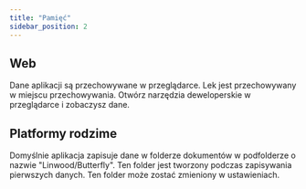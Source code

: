 ```yaml
---
title: "Pamięć"
sidebar_position: 2
---
```


## Web

Dane aplikacji są przechowywane w przeglądarce. Lek jest przechowywany w miejscu przechowywania. Otwórz narzędzia deweloperskie w przeglądarce i zobaczysz dane.

## Platformy rodzime

Domyślnie aplikacja zapisuje dane w folderze dokumentów w podfolderze o nazwie "Linwood/Butterfly". Ten folder jest tworzony podczas zapisywania pierwszych danych. Ten folder może zostać zmieniony w ustawieniach.
